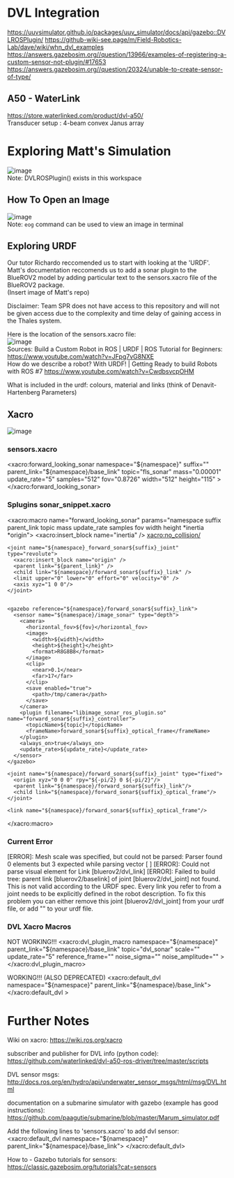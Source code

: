 # DVL Integration
https://uuvsimulator.github.io/packages/uuv_simulator/docs/api/gazebo::DVLROSPlugin/
https://github-wiki-see.page/m/Field-Robotics-Lab/dave/wiki/whn_dvl_examples
https://answers.gazebosim.org//question/13966/examples-of-registering-a-custom-sensor-not-plugin/#17653
https://answers.gazebosim.org//question/20324/unable-to-create-sensor-of-type/

## A50 - WaterLink
https://store.waterlinked.com/product/dvl-a50/  
Transducer setup 	: 4-beam convex Janus array   
  
# Exploring Matt's Simulation
  
![image](https://user-images.githubusercontent.com/85168871/166186423-68b4d3c3-4b3b-4755-ba9e-9c35738e18ef.png)  
Note: DVLROSPlugin() exists in this workspace 

## How To Open an Image  
![image](https://user-images.githubusercontent.com/85168871/166187026-c0fae98d-e88c-4204-b45c-3b7e7d2df766.png)  
Note: `eog` command can be used to view an image in terminal

## Exploring URDF
Our tutor Richardo reccomended us to start with looking at the 'URDF'. Matt's documentation reccomends us to add a sonar plugin to the BlueROV2 model by adding particular text to the sensors.xacro file of the BlueROV2 package.  
(Insert image of Matt's repo)  
  
Disclaimer: Team SPR does not have access to this repository and will not be given access due to the complexity and time delay of gaining access in the Thales system.  
  
Here is the location of the sensors.xacro file:  
![image](https://user-images.githubusercontent.com/85168871/166187496-9ca050ac-b40c-4bb8-ad58-ab42b51353e8.png)  
Sources:
Build a Custom Robot in ROS | URDF | ROS Tutorial for Beginners: https://www.youtube.com/watch?v=JFpg7vG8NXE  
How do we describe a robot? With URDF! | Getting Ready to build Robots with ROS #7 https://www.youtube.com/watch?v=CwdbsvcpOHM  
   
What is included in the urdf: colours, material and links (think of Denavit-Hartenberg Parameters)  

## Xacro  
![image](https://user-images.githubusercontent.com/85168871/166198932-bc03f6e3-8ef1-4c24-b512-9290727cc20b.png)  
  
### sensors.xacro
  <!-- Mount DVL -->
  <!--fov="1.22173"-->
  <!--width="512"-->
  <!--height="400"-->
  <xacro:forward_looking_sonar
      namespace="${namespace}"
      suffix=""
      parent_link="${namespace}/base_link"
      topic="fls_sonar"
      mass="0.00001"
      update_rate="5"
      samples="512"
      fov="0.8726"
      width="512"
      height="115" >
      <inertia ixx="0.00001" ixy="0.0" ixz="0.0" iyy="0.00001" iyz="0.0" izz="0.00001" />
      <origin xyz="0 0 -0.4" rpy="0 0.261799 0" />
  </xacro:forward_looking_sonar>

### Splugins sonar_snippet.xacro

  <xacro:macro name="forward_looking_sonar" params="namespace suffix parent_link topic mass update_rate samples fov width height *inertia *origin">
    <!-- Sensor link -->
    <link name="${namespace}/forward_sonar${suffix}_link">
      <inertial>
        <xacro:insert_block name="inertia" />
        <mass value="${mass}" />
        <origin xyz="0 0 0" rpy="0 0 0" />
      </inertial>
      <visual>
        <geometry>
          <mesh filename="file://$(find uuv_sensor_ros_plugins)/meshes/oe14-372.dae" scale="1 1 1"/>
        </geometry>
      </visual>
      <xacro:no_collision/>
    </link>

    <joint name="${namespace}_forward_sonar${suffix}_joint" type="revolute">
      <xacro:insert_block name="origin" />
      <parent link="${parent_link}" />
      <child link="${namespace}/forward_sonar${suffix}_link" />
      <limit upper="0" lower="0" effort="0" velocity="0" />
      <axis xyz="1 0 0"/>
    </joint>


    <gazebo reference="${namespace}/forward_sonar${suffix}_link">
      <sensor name="${namespace}/image_sonar" type="depth">
        <camera>
		  <horizontal_fov>${fov}</horizontal_fov>
          <image>
		    <width>${width}</width>
		    <height>${height}</height>
            <format>R8G8B8</format>
          </image>
          <clip>
            <near>0.1</near>
            <far>17</far>
          </clip>
          <save enabled="true">
            <path>/tmp/camera</path>
          </save>
        </camera>
	    <plugin filename="libimage_sonar_ros_plugin.so" name="forward_sonar${suffix}_controller">
		  <topicName>${topic}</topicName>
          <frameName>forward_sonar${suffix}_optical_frame</frameName>
        </plugin>
        <always_on>true</always_on>
	    <update_rate>${update_rate}</update_rate>
      </sensor>
    </gazebo>

	<joint name="${namespace}/forward_sonar${suffix}_joint" type="fixed">
      <origin xyz="0 0 0" rpy="${-pi/2} 0 ${-pi/2}"/>
      <parent link="${namespace}/forward_sonar${suffix}_link"/>
      <child link="${namespace}/forward_sonar${suffix}_optical_frame"/>
    </joint>

	<link name="${namespace}/forward_sonar${suffix}_optical_frame"/>
  </xacro:macro>
  
### Current Error
[ERROR]: Mesh scale was specified, but could not be parsed: Parser found 0 elements but 3 expected while parsing vector [  ]
[ERROR]: Could not parse visual element for Link [bluerov2/dvl_link]
[ERROR]: Failed to build tree: parent link [bluerov2/baselink] of joint [bluerov2/dvl_joint] not found.  This is not valid according to the URDF spec. Every link you refer to from a joint needs to be explicitly defined in the robot description. To fix this problem you can either remove this joint [bluerov2/dvl_joint] from your urdf file, or add "<link name="bluerov2/baselink" />" to your urdf file.

### DVL Xacro Macros

NOT WORKING!!!
  <xacro:dvl_plugin_macro 
      namespace="${namespace}"
      parent_link="${namespace}/base_link" 
      topic="dvl_sonar"
      scale=""
      update_rate="5"
      reference_frame=""
      noise_sigma=""
      noise_amplitude="" >
      <origin xyz="0 0 0" rpy="0 0 0" />
  </xacro:dvl_plugin_macro>
  
  WORKING!!! (ALSO DEPRECATED)
  <xacro:default_dvl namespace="${namespace}" parent_link="${namespace}/base_link">
      <origin xyz="0 0 0" rpy="0 0 0" />
  </xacro:default_dvl >
    
# Further Notes

Wiki on xacro:
https://wiki.ros.org/xacro 

subscriber and publisher for DVL info (python code):
https://github.com/waterlinked/dvl-a50-ros-driver/tree/master/scripts 

DVL sensor msgs:
http://docs.ros.org/en/hydro/api/underwater_sensor_msgs/html/msg/DVL.html 

documentation on a submarine simulator with gazebo (example has good instructions):
https://github.com/paagutie/submarine/blob/master/Marum_simulator.pdf

Add the following lines to 'sensors.xacro' to add dvl sensor:
 <xacro:default_dvl namespace="${namespace}" parent_link="${namespace}/base_link">
    <origin xyz="0 0 0" rpy="0 0 0"/>
  </xacro:default_dvl>

How to - Gazebo tutorials for sensors:
https://classic.gazebosim.org/tutorials?cat=sensors 
